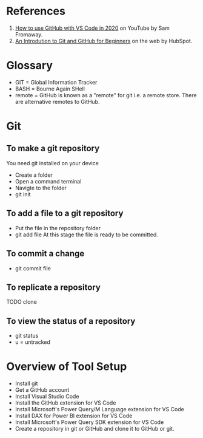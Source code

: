 # References
1. [How to use GitHub with VS Code in 2020](https://www.youtube.com/watch?v=3Tn58KQvWtU) on YouTube by Sam Fromaway.
1. [An Introdution to Git and GitHub for Beginners](https://product.hubspot.com/blog/git-and-github-tutorial-for-beginners) on the web by HubSpot.
# Glossary
- GIT = Global Information Tracker
- BASH = Bourne Again SHell
- remote = GitHub is known as a "remote" for git i.e. a remote store. There are alternative remotes to GitHub.
# Git
## To make a git repository
You need git installed on your device
- Create a folder
- Open a command terminal
- Navigte to the folder
- git init
## To add a file to a git repository
- Put the file in the repository folder
- git add file
At this stage the file is ready to be committed.
## To commit a change
- git commit file
## To replicate a repository
TODO clone
## To view the status of a repository
- git status
- u = untracked
# Overview of Tool Setup
- Install git
- Get a GitHub account
- Install Visual Studio Code
- Install the GitHub extension for VS Code
- Install Microsoft's Power Query/M Language extension for VS Code
- Install DAX for Power BI extension for VS Code
- Install Microsoft's Power Query SDK extension for VS Code
- Create a repository in git or GitHub and clone it to GitHub or git.
